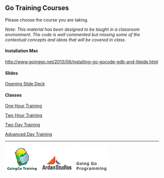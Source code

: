 ## Go Training Courses
Please choose the course you are taking.

*Note: This material has been designed to be taught in a classroom environment. The code is well commented but missing some of the contextual concepts and ideas that will be covered in class.*

#### Installation Mac

http://www.goinggo.net/2013/06/installing-go-gocode-gdb-and-liteide.html

#### Slides

[Opening Slide Deck](day1/opening/slide1.md)

#### Classes

[One Hour Training](01_1hour_training.md)

[Two Hour Training](02_2hour_training.md)

[Two Day Training](03_2day_training.md)

[Advanced Day Training](04_advanced_training.md)

___
[![GoingGo Training](images/ggt_logo.png)](http://www.goinggotraining.net)
[![Ardan Studios](images/ardan_logo.png)](http://www.ardanstudios.com)
[![GoingGo Blog](images/ggb_logo.png)](http://www.goinggo.net)